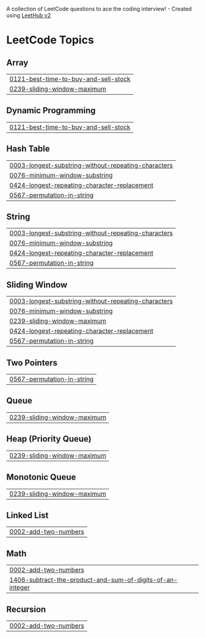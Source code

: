 A collection of LeetCode questions to ace the coding interview! - Created using [LeetHub v2](https://github.com/arunbhardwaj/LeetHub-2.0)
<!---LeetCode Topics Start-->
# LeetCode Topics
## Array
|  |
| ------- |
| [0121-best-time-to-buy-and-sell-stock](https://github.com/Avya0503/Leetcode-Problems/tree/master/0121-best-time-to-buy-and-sell-stock) |
| [0239-sliding-window-maximum](https://github.com/Avya0503/Leetcode-Problems/tree/master/0239-sliding-window-maximum) |
## Dynamic Programming
|  |
| ------- |
| [0121-best-time-to-buy-and-sell-stock](https://github.com/Avya0503/Leetcode-Problems/tree/master/0121-best-time-to-buy-and-sell-stock) |
## Hash Table
|  |
| ------- |
| [0003-longest-substring-without-repeating-characters](https://github.com/Avya0503/Leetcode-Problems/tree/master/0003-longest-substring-without-repeating-characters) |
| [0076-minimum-window-substring](https://github.com/Avya0503/Leetcode-Problems/tree/master/0076-minimum-window-substring) |
| [0424-longest-repeating-character-replacement](https://github.com/Avya0503/Leetcode-Problems/tree/master/0424-longest-repeating-character-replacement) |
| [0567-permutation-in-string](https://github.com/Avya0503/Leetcode-Problems/tree/master/0567-permutation-in-string) |
## String
|  |
| ------- |
| [0003-longest-substring-without-repeating-characters](https://github.com/Avya0503/Leetcode-Problems/tree/master/0003-longest-substring-without-repeating-characters) |
| [0076-minimum-window-substring](https://github.com/Avya0503/Leetcode-Problems/tree/master/0076-minimum-window-substring) |
| [0424-longest-repeating-character-replacement](https://github.com/Avya0503/Leetcode-Problems/tree/master/0424-longest-repeating-character-replacement) |
| [0567-permutation-in-string](https://github.com/Avya0503/Leetcode-Problems/tree/master/0567-permutation-in-string) |
## Sliding Window
|  |
| ------- |
| [0003-longest-substring-without-repeating-characters](https://github.com/Avya0503/Leetcode-Problems/tree/master/0003-longest-substring-without-repeating-characters) |
| [0076-minimum-window-substring](https://github.com/Avya0503/Leetcode-Problems/tree/master/0076-minimum-window-substring) |
| [0239-sliding-window-maximum](https://github.com/Avya0503/Leetcode-Problems/tree/master/0239-sliding-window-maximum) |
| [0424-longest-repeating-character-replacement](https://github.com/Avya0503/Leetcode-Problems/tree/master/0424-longest-repeating-character-replacement) |
| [0567-permutation-in-string](https://github.com/Avya0503/Leetcode-Problems/tree/master/0567-permutation-in-string) |
## Two Pointers
|  |
| ------- |
| [0567-permutation-in-string](https://github.com/Avya0503/Leetcode-Problems/tree/master/0567-permutation-in-string) |
## Queue
|  |
| ------- |
| [0239-sliding-window-maximum](https://github.com/Avya0503/Leetcode-Problems/tree/master/0239-sliding-window-maximum) |
## Heap (Priority Queue)
|  |
| ------- |
| [0239-sliding-window-maximum](https://github.com/Avya0503/Leetcode-Problems/tree/master/0239-sliding-window-maximum) |
## Monotonic Queue
|  |
| ------- |
| [0239-sliding-window-maximum](https://github.com/Avya0503/Leetcode-Problems/tree/master/0239-sliding-window-maximum) |
## Linked List
|  |
| ------- |
| [0002-add-two-numbers](https://github.com/Avya0503/Leetcode-Problems/tree/master/0002-add-two-numbers) |
## Math
|  |
| ------- |
| [0002-add-two-numbers](https://github.com/Avya0503/Leetcode-Problems/tree/master/0002-add-two-numbers) |
| [1406-subtract-the-product-and-sum-of-digits-of-an-integer](https://github.com/Avya0503/Leetcode-Problems/tree/master/1406-subtract-the-product-and-sum-of-digits-of-an-integer) |
## Recursion
|  |
| ------- |
| [0002-add-two-numbers](https://github.com/Avya0503/Leetcode-Problems/tree/master/0002-add-two-numbers) |
<!---LeetCode Topics End-->